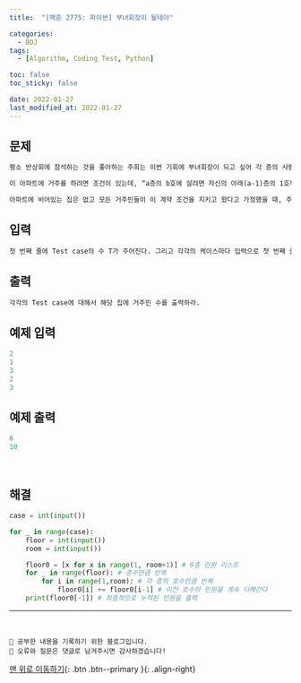 ```yaml
---
title:  "[백준 2775: 파이썬] 부녀회장이 될테야" 

categories:
  - BOJ
tags:
  - [Algorithm, Coding Test, Python]

toc: false
toc_sticky: false

date: 2022-01-27
last_modified_at: 2022-01-27
---
```


## 문제

```html
평소 반상회에 참석하는 것을 좋아하는 주희는 이번 기회에 부녀회장이 되고 싶어 각 층의 사람들을 불러 모아 반상회를 주최하려고 한다.

이 아파트에 거주를 하려면 조건이 있는데, “a층의 b호에 살려면 자신의 아래(a-1)층의 1호부터 b호까지 사람들의 수의 합만큼 사람들을 데려와 살아야 한다” 는 계약 조항을 꼭 지키고 들어와야 한다.

아파트에 비어있는 집은 없고 모든 거주민들이 이 계약 조건을 지키고 왔다고 가정했을 때, 주어지는 양의 정수 k와 n에 대해 k층에 n호에는 몇 명이 살고 있는지 출력하라. 단, 아파트에는 0층부터 있고 각층에는 1호부터 있으며, 0층의 i호에는 i명이 산다.
```


## 입력  
```html
첫 번째 줄에 Test case의 수 T가 주어진다. 그리고 각각의 케이스마다 입력으로 첫 번째 줄에 정수 k, 두 번째 줄에 정수 n이 주어진다
```

## 출력 
```html 
각각의 Test case에 대해서 해당 집에 거주민 수를 출력하라.
```

## 예제 입력
```python
2
1
3
2
3
```

## 예제 출력
```python
6
10
```

<br>

## 해결

```python
case = int(input())

for _ in range(case):
    floor = int(input())
    room = int(input())

    floor0 = [x for x in range(1, room+1)] # 0층 인원 리스트
    for _ in range(floor): # 층수만큼 반복
        for i in range(1,room): # 각 층의 호수만큼 반복
            floor0[i] += floor0[i-1] # 이전 호수의 인원을 계속 더해간다
    print(floor0[-1]) # 최종적으로 누적된 인원을 출력

```

***
<br>

    💾 공부한 내용을 기록하기 위한 블로그입니다.
    📄 오류와 질문은 댓글로 남겨주시면 감사하겠습니다!

[맨 위로 이동하기](#){: .btn .btn--primary }{: .align-right}